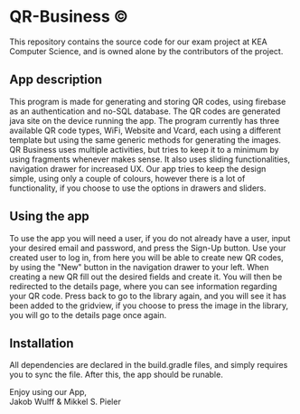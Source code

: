 # QR-Business ©
This repository contains the source code for our exam project at KEA Computer Science, 
and is owned alone by the contributors of the project.

## App description
This program is made for generating and storing QR codes, using firebase as an authentication and no-SQL database.
The QR codes are generated java site on the device running the app.
The program currently has three available QR code types, WiFi, Website and Vcard, 
each using a different template but using the same generic methods for generating the images.
QR Business uses multiple activities, but tries to keep it to a minimum by using fragments whenever  makes sense.
It also uses sliding functionalities, navigation drawer for increased UX. 
Our app tries to keep the design simple, using only a couple of colours, however there is a lot of functionality,
if you choose to use the options in drawers and sliders.

## Using the app
To use the app you will need a user, if you do not already have a user, 
input your desired email and password, and press the Sign-Up button.
Use your created user to log in, from here you will be able to create new QR codes, 
by using the "New" button in the navigation drawer to your left.
When creating a new QR fill out the desired fields and create it. 
You will then be redirected to the details page, where you can see information regarding your QR code.
Press back to go to the library again, and you will see it has been added to the gridview, 
if you choose to press the image in the library, you will go to the details page once again.

## Installation
All dependencies are declared in the build.gradle files, and simply requires you to sync the file.
After this, the app should be runable.

Enjoy using our App,  
Jakob Wulff & Mikkel S. Pieler
